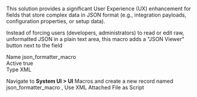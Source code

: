 This solution provides a significant User Experience (UX) enhancement for fields that store complex data in JSON format (e.g., integration payloads, configuration properties, or setup data). 

Instead of forcing users (developers, administrators) to read or edit raw, unformatted JSON in a plain text area, this macro adds a "JSON Viewer" button next to the field

Name	json_formatter_macro	
Active	true	
Type	XML

Navigate to **System UI > UI** Macros and create a new record named json_formatter_macro , Use XML Attached File as Script
